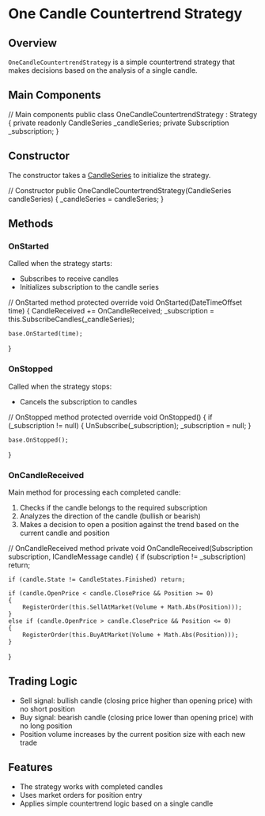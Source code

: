 # One Candle Countertrend Strategy

## Overview

`OneCandleCountertrendStrategy` is a simple countertrend strategy that makes decisions based on the analysis of a single candle.

## Main Components

// Main components
public class OneCandleCountertrendStrategy : Strategy
{
    private readonly CandleSeries _candleSeries;
    private Subscription _subscription;
}

## Constructor

The constructor takes a [CandleSeries](xref:StockSharp.Algo.Candles.CandleSeries) to initialize the strategy.

// Constructor
public OneCandleCountertrendStrategy(CandleSeries candleSeries)
{
    _candleSeries = candleSeries;
}

## Methods

### OnStarted

Called when the strategy starts:

- Subscribes to receive candles
- Initializes subscription to the candle series

// OnStarted method
protected override void OnStarted(DateTimeOffset time)
{
    CandleReceived += OnCandleReceived;
    _subscription = this.SubscribeCandles(_candleSeries);

    base.OnStarted(time);
}

### OnStopped

Called when the strategy stops:

- Cancels the subscription to candles

// OnStopped method
protected override void OnStopped()
{
    if (_subscription != null)
    {
        UnSubscribe(_subscription);
        _subscription = null;
    }

    base.OnStopped();
}

### OnCandleReceived

Main method for processing each completed candle:

1. Checks if the candle belongs to the required subscription
2. Analyzes the direction of the candle (bullish or bearish)
3. Makes a decision to open a position against the trend based on the current candle and position

// OnCandleReceived method
private void OnCandleReceived(Subscription subscription, ICandleMessage candle)
{
    if (subscription != _subscription)
        return;

    if (candle.State != CandleStates.Finished) return;

    if (candle.OpenPrice < candle.ClosePrice && Position >= 0)
    {
        RegisterOrder(this.SellAtMarket(Volume + Math.Abs(Position)));
    }
    else if (candle.OpenPrice > candle.ClosePrice && Position <= 0)
    {
        RegisterOrder(this.BuyAtMarket(Volume + Math.Abs(Position)));
    }
}

## Trading Logic

- Sell signal: bullish candle (closing price higher than opening price) with no short position
- Buy signal: bearish candle (closing price lower than opening price) with no long position
- Position volume increases by the current position size with each new trade

## Features

- The strategy works with completed candles
- Uses market orders for position entry
- Applies simple countertrend logic based on a single candle